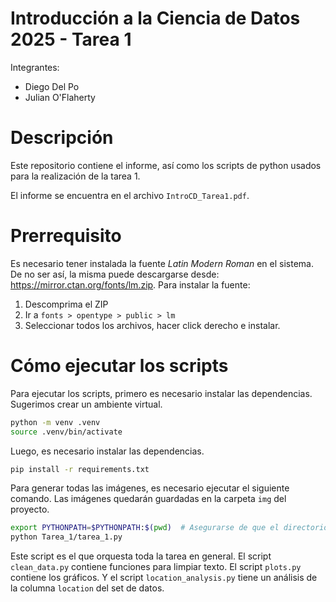 # Introducción a la Ciencia de Datos 2025 - Tarea 1

Integrantes: 
- Diego Del Po
- Julian O'Flaherty

# Descripción

Este repositorio contiene el informe, así como los scripts de python usados para la realización de la tarea 1.

El informe se encuentra en el archivo `IntroCD_Tarea1.pdf`.

# Prerrequisito

Es necesario tener instalada la fuente *Latin Modern Roman* en el sistema. De no ser así, la misma puede descargarse desde: https://mirror.ctan.org/fonts/lm.zip.
Para instalar la fuente:

1. Descomprima el ZIP
2. Ir a `fonts > opentype > public > lm`
3. Seleccionar todos los archivos, hacer click derecho e instalar.

# Cómo ejecutar los scripts

Para ejecutar los scripts, primero es necesario instalar las dependencias.
Sugerimos crear un ambiente virtual.
```bash
python -m venv .venv
source .venv/bin/activate
```

Luego, es necesario instalar las dependencias.
```bash
pip install -r requirements.txt
```

Para generar todas las imágenes, es necesario ejecutar el siguiente comando. Las imágenes quedarán guardadas en la carpeta `img` del proyecto.
```bash
export PYTHONPATH=$PYTHONPATH:$(pwd)  # Asegurarse de que el directorio del proyecto esté en el PATH de python
python Tarea_1/tarea_1.py
```

Este script es el que orquesta toda la tarea en general. El script `clean_data.py` contiene funciones para limpiar texto. El script `plots.py` contiene los gráficos. Y el script `location_analysis.py` tiene un análisis de la columna `location` del set de datos.

